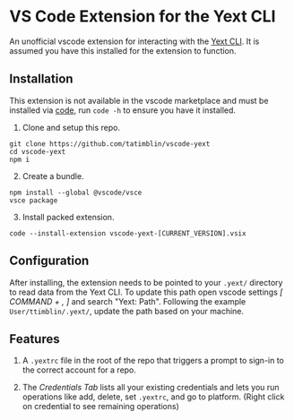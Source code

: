 # VS Code Extension for the Yext CLI

An unofficial vscode extension for interacting with the [Yext CLI](https://hitchhikers.yext.com/docs/cli/). It is assumed you have this installed for the extension to function.

## Installation

This extension is not available in the vscode marketplace and must be installed via [code](https://code.visualstudio.com/docs/editor/command-line), run `code -h` to ensure you have it installed.

1. Clone and setup this repo.

```
git clone https://github.com/tatimblin/vscode-yext
cd vscode-yext
npm i
```

2. Create a bundle.

```
npm install --global @vscode/vsce
vsce package
```

3. Install packed extension.

```
code --install-extension vscode-yext-[CURRENT_VERSION].vsix
```

## Configuration

After installing, the extension needs to be pointed to your `.yext/` directory to read data from the Yext CLI. To update this path open vscode settings *[ COMMAND + , ]* and search "Yext: Path". Following the example `User/ttimblin/.yext/`, update the path based on your machine.

## Features

1. A `.yextrc` file in the root of the repo that triggers a prompt to sign-in to the correct account for a repo.

2. The *Credentials Tab* lists all your existing credentials and lets you run operations like add, delete, set `.yextrc`, and go to platform. (Right click on credential to see remaining operations)
